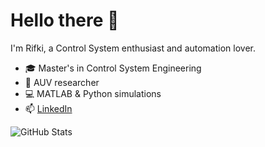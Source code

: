 # Hello there 👋
I'm Rifki, a Control System enthusiast and automation lover.

- 🎓 Master's in Control System Engineering
- 🤖 AUV researcher
- 💻 MATLAB & Python simulations
- 📫 [LinkedIn](https://linkedin.com/in/rifki398)

![GitHub Stats](https://github-readme-stats.vercel.app/api?username=rifki398&show_icons=true)
